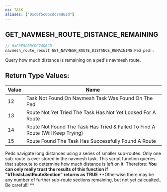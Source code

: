 ```yaml
---
ns: TASK
aliases: ["0xc6f5c0bcdc74d62d"]
---
```

## GET_NAVMESH_ROUTE_DISTANCE_REMAINING

```c
// 0xC6F5C0BCDC74D62D
navmesh_route_result GET_NAVMESH_ROUTE_DISTANCE_REMAINING(Ped ped);
```

Query how much distance is remaining on a ped's navmesh route.

## Return Type Values:
| Value | Name |
| --- | --- |
| 12 | Task Not Found On Navmesh Task Was Found On The Ped |
| 13 | Route Not Yet Tried The Task Has Not Yet Looked For A Route |
| 14 | Route Not Found The Task Has Tried & Failed To Find A Route (Will Keep Trying) |
| 15 | Route Found The Task Has Successfully Found A Route |


Peds navigate long distances using a series of smaller sub-routes. Only one sub-route is ever stored in the navmesh task. This script function queries that subroute to determine how much distance is left on it. Therefore: **You can only really trust the results of this function if "bThisIsLastRouteSection" returns as TRUE** **Otherwise there may be any number of further sub-route sections remaining, but not yet calcualted.. Be careful!! **

